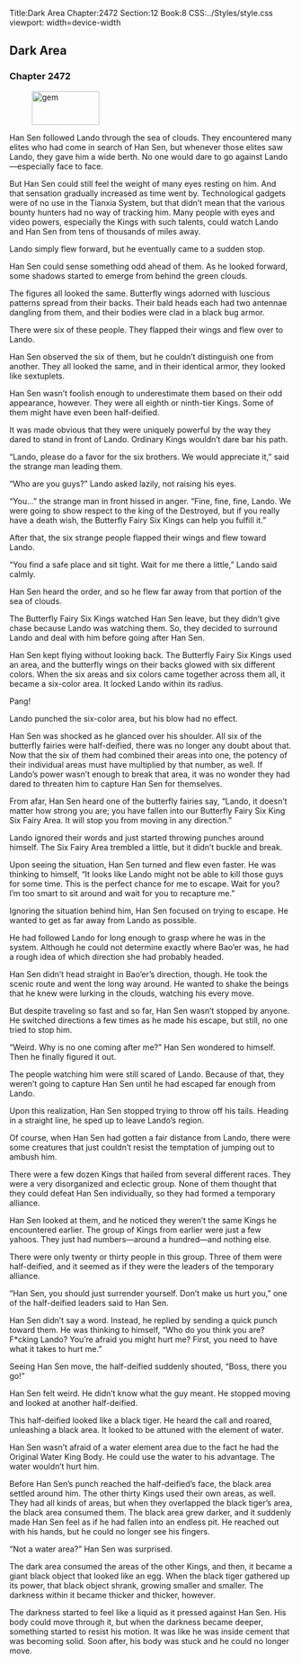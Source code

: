 Title:Dark Area 
Chapter:2472 
Section:12 
Book:8 
CSS:../Styles/style.css 
viewport: width=device-width
  
## Dark Area
### Chapter 2472 
<figure>
	<img src="../Images/gem.gif" alt="gem" id="gem" width="120" height="60" />
</figure>
  

  
  Han Sen followed Lando through the sea of clouds. They encountered many elites who had come in search of Han Sen, but whenever those elites saw Lando, they gave him a wide berth. No one would dare to go against Lando—especially face to face.

But Han Sen could still feel the weight of many eyes resting on him. And that sensation gradually increased as time went by. Technological gadgets were of no use in the Tianxia System, but that didn’t mean that the various bounty hunters had no way of tracking him. Many people with eyes and video powers, especially the Kings with such talents, could watch Lando and Han Sen from tens of thousands of miles away.

Lando simply flew forward, but he eventually came to a sudden stop.

Han Sen could sense something odd ahead of them. As he looked forward, some shadows started to emerge from behind the green clouds.

The figures all looked the same. Butterfly wings adorned with luscious patterns spread from their backs. Their bald heads each had two antennae dangling from them, and their bodies were clad in a black bug armor.

There were six of these people. They flapped their wings and flew over to Lando.

Han Sen observed the six of them, but he couldn’t distinguish one from another. They all looked the same, and in their identical armor, they looked like sextuplets.

Han Sen wasn’t foolish enough to underestimate them based on their odd appearance, however. They were all eighth or ninth-tier Kings. Some of them might have even been half-deified.

It was made obvious that they were uniquely powerful by the way they dared to stand in front of Lando. Ordinary Kings wouldn’t dare bar his path.

“Lando, please do a favor for the six brothers. We would appreciate it,” said the strange man leading them.

“Who are you guys?” Lando asked lazily, not raising his eyes.

“You…” the strange man in front hissed in anger. “Fine, fine, fine, Lando. We were going to show respect to the king of the Destroyed, but if you really have a death wish, the Butterfly Fairy Six Kings can help you fulfill it.”

After that, the six strange people flapped their wings and flew toward Lando.

“You find a safe place and sit tight. Wait for me there a little,” Lando said calmly.

Han Sen heard the order, and so he flew far away from that portion of the sea of clouds.

The Butterfly Fairy Six Kings watched Han Sen leave, but they didn’t give chase because Lando was watching them. So, they decided to surround Lando and deal with him before going after Han Sen.

Han Sen kept flying without looking back. The Butterfly Fairy Six Kings used an area, and the butterfly wings on their backs glowed with six different colors. When the six areas and six colors came together across them all, it became a six-color area. It locked Lando within its radius.

Pang!

Lando punched the six-color area, but his blow had no effect.

Han Sen was shocked as he glanced over his shoulder. All six of the butterfly fairies were half-deified, there was no longer any doubt about that. Now that the six of them had combined their areas into one, the potency of their individual areas must have multiplied by that number, as well. If Lando’s power wasn’t enough to break that area, it was no wonder they had dared to threaten him to capture Han Sen for themselves.

From afar, Han Sen heard one of the butterfly fairies say, “Lando, it doesn’t matter how strong you are; you have fallen into our Butterfly Fairy Six King Six Fairy Area. It will stop you from moving in any direction.”

Lando ignored their words and just started throwing punches around himself. The Six Fairy Area trembled a little, but it didn’t buckle and break.

Upon seeing the situation, Han Sen turned and flew even faster. He was thinking to himself, “It looks like Lando might not be able to kill those guys for some time. This is the perfect chance for me to escape. Wait for you? I’m too smart to sit around and wait for you to recapture me.”

Ignoring the situation behind him, Han Sen focused on trying to escape. He wanted to get as far away from Lando as possible.

He had followed Lando for long enough to grasp where he was in the system. Although he could not determine exactly where Bao’er was, he had a rough idea of which direction she had probably headed.

Han Sen didn’t head straight in Bao’er’s direction, though. He took the scenic route and went the long way around. He wanted to shake the beings that he knew were lurking in the clouds, watching his every move.

But despite traveling so fast and so far, Han Sen wasn’t stopped by anyone. He switched directions a few times as he made his escape, but still, no one tried to stop him.

“Weird. Why is no one coming after me?” Han Sen wondered to himself. Then he finally figured it out.

The people watching him were still scared of Lando. Because of that, they weren’t going to capture Han Sen until he had escaped far enough from Lando.

Upon this realization, Han Sen stopped trying to throw off his tails. Heading in a straight line, he sped up to leave Lando’s region.

Of course, when Han Sen had gotten a fair distance from Lando, there were some creatures that just couldn’t resist the temptation of jumping out to ambush him.

There were a few dozen Kings that hailed from several different races. They were a very disorganized and eclectic group. None of them thought that they could defeat Han Sen individually, so they had formed a temporary alliance.

Han Sen looked at them, and he noticed they weren’t the same Kings he encountered earlier. The group of Kings from earlier were just a few yahoos. They just had numbers—around a hundred—and nothing else.

There were only twenty or thirty people in this group. Three of them were half-deified, and it seemed as if they were the leaders of the temporary alliance.

“Han Sen, you should just surrender yourself. Don’t make us hurt you,” one of the half-deified leaders said to Han Sen.

Han Sen didn’t say a word. Instead, he replied by sending a quick punch toward them. He was thinking to himself, “Who do you think you are? F*cking Lando? You’re afraid you might hurt me? First, you need to have what it takes to hurt me.”

Seeing Han Sen move, the half-deified suddenly shouted, “Boss, there you go!”

Han Sen felt weird. He didn’t know what the guy meant. He stopped moving and looked at another half-deified.

This half-deified looked like a black tiger. He heard the call and roared, unleashing a black area. It looked to be attuned with the element of water.

Han Sen wasn’t afraid of a water element area due to the fact he had the Original Water King Body. He could use the water to his advantage. The water wouldn’t hurt him.

Before Han Sen’s punch reached the half-deified’s face, the black area settled around him. The other thirty Kings used their own areas, as well. They had all kinds of areas, but when they overlapped the black tiger’s area, the black area consumed them. The black area grew darker, and it suddenly made Han Sen feel as if he had fallen into an endless pit. He reached out with his hands, but he could no longer see his fingers.

“Not a water area?” Han Sen was surprised.

The dark area consumed the areas of the other Kings, and then, it became a giant black object that looked like an egg. When the black tiger gathered up its power, that black object shrank, growing smaller and smaller. The darkness within it became thicker and thicker, however.

The darkness started to feel like a liquid as it pressed against Han Sen. His body could move through it, but when the darkness became deeper, something started to resist his motion. It was like he was inside cement that was becoming solid. Soon after, his body was stuck and he could no longer move.
